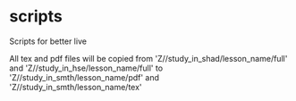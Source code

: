 # scripts
Scripts for better live

All tex and pdf files will be copied from 'Z//study_in_shad/lesson_name/full' and 'Z//study_in_hse/lesson_name/full' to 'Z//study_in_smth/lesson_name/pdf' and 'Z//study_in_smth/lesson_name/tex'
